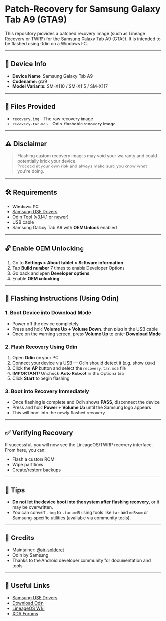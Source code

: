 # Patch-Recovery for Samsung Galaxy Tab A9 (GTA9)

This repository provides a patched recovery image (such as Lineage Recovery or TWRP) for the Samsung Galaxy Tab A9 (GTA9). It is intended to be flashed using Odin on a Windows PC.

---

## 📲 Device Info

- **Device Name:** Samsung Galaxy Tab A9
- **Codename:** gta9
- **Model Variants:** SM-X110 / SM-X115 / SM-X117

---

## 📁 Files Provided

- `recovery.img` – The raw recovery image
- `recovery.tar.md5` – Odin-flashable recovery image

---

## ⚠️ Disclaimer

> Flashing custom recovery images may void your warranty and could potentially brick your device.  
> Proceed at your own risk and always make sure you know what you're doing.

---

## 🛠 Requirements

- Windows PC
- [Samsung USB Drivers](https://developer.samsung.com/mobile/android-usb-driver.html)
- [Odin Tool (v3.14.1 or newer)](https://odindownload.com/)
- USB cable
- Samsung Galaxy Tab A9 with **OEM Unlock** enabled

---

## 🔓 Enable OEM Unlocking

1. Go to **Settings > About tablet > Software information**
2. Tap **Build number** 7 times to enable Developer Options
3. Go back and open **Developer options**
4. Enable **OEM unlocking**

---

## 🚀 Flashing Instructions (Using Odin)

### 1. Boot Device into Download Mode

- Power off the device completely  
- Press and hold **Volume Up + Volume Down**, then plug in the USB cable  
- Once on the warning screen, press **Volume Up** to enter **Download Mode**

### 2. Flash Recovery Using Odin

1. Open **Odin** on your PC
2. Connect your device via USB — Odin should detect it (e.g. show `COMx`)
3. Click the **AP** button and select the `recovery.tar.md5` file
4. **IMPORTANT:** Uncheck **Auto Reboot** in the Options tab
5. Click **Start** to begin flashing

### 3. Boot into Recovery Immediately

- Once flashing is complete and Odin shows **PASS**, disconnect the device  
- Press and hold **Power + Volume Up** until the Samsung logo appears  
- This will boot into the newly flashed recovery

---

## ✅ Verifying Recovery

If successful, you will now see the LineageOS/TWRP recovery interface.  
From here, you can:
- Flash a custom ROM
- Wipe partitions
- Create/restore backups

---

## 🧰 Tips

- **Do not let the device boot into the system after flashing recovery**, or it may be overwritten.
- You can convert `.img` to `.tar.md5` using tools like `tar` and `md5sum` or Samsung-specific utilities (available via community tools).

---

## 🙏 Credits

- Maintainer: [@sir-solderet](https://github.com/sir-solderet)
- Odin by Samsung
- Thanks to the Android developer community for documentation and tools

---

## 📎 Useful Links

- [Samsung USB Drivers](https://developer.samsung.com/mobile/android-usb-driver.html)
- [Download Odin](https://odindownload.com/)
- [LineageOS Wiki](https://wiki.lineageos.org/)
- [XDA Forums](https://forum.xda-developers.com/)